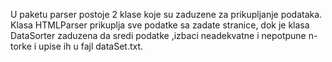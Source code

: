 U paketu parser postoje 2 klase koje su zaduzene za prikupljanje podataka.
Klasa HTMLParser prikuplja sve podatke sa zadate stranice, dok je klasa DataSorter zaduzena da sredi podatke
,izbaci neadekvatne i nepotpune n-torke i upise ih u fajl dataSet.txt.

